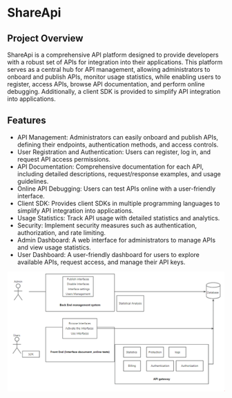 # ShareApi

## Project Overview
ShareApi is a comprehensive API platform designed to provide developers with a robust set of APIs for integration into their applications. This platform serves as a central hub for API management, allowing administrators to onboard and publish APIs, monitor usage statistics, while enabling users to register, access APIs, browse API documentation, and perform online debugging. Additionally, a client SDK is provided to simplify API integration into applications.

## Features
- API Management: Administrators can easily onboard and publish APIs, defining their endpoints, authentication methods, and access controls.
- User Registration and Authentication: Users can register, log in, and request API access permissions.
- API Documentation: Comprehensive documentation for each API, including detailed descriptions, request/response examples, and usage guidelines.
- Online API Debugging: Users can test APIs online with a user-friendly interface.
- Client SDK: Provides client SDKs in multiple programming languages to simplify API integration into applications.
- Usage Statistics: Track API usage with detailed statistics and analytics.
- Security: Implement security measures such as authentication, authorization, and rate limiting.
- Admin Dashboard: A web interface for administrators to manage APIs and view usage statistics.
- User Dashboard: A user-friendly dashboard for users to explore available APIs, request access, and manage their API keys.


![image](https://github.com/mianmiantea2019/ShareApi/blob/main/ShareApi_Design.PNG)

